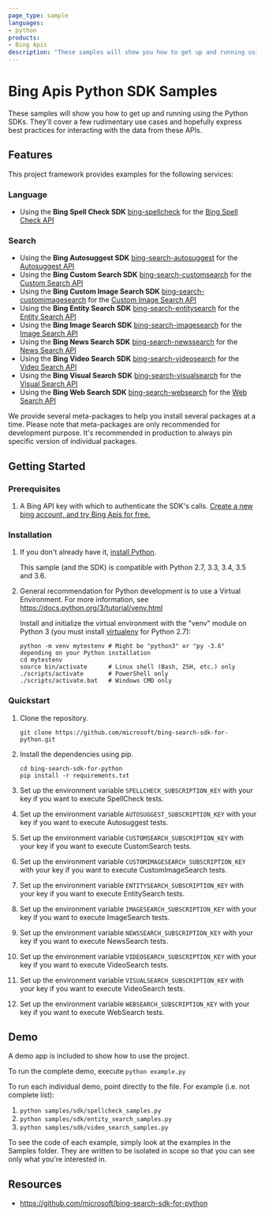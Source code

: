 ```yaml
---
page_type: sample
languages:
- python
products:
- Bing Apis
description: "These samples will show you how to get up and running using the Python SDKs."
---
```


# Bing Apis Python SDK Samples

These samples will show you how to get up and running using the Python SDKs. They'll cover a few rudimentary use cases and hopefully express best practices for interacting with the data from these APIs.

## Features

This project framework provides examples for the following services:



### Language

* Using the **Bing Spell Check SDK** [bing-spellcheck](https://pypi.org/project/microsoft-bing-spellcheck/) for the [Bing Spell Check API](https://docs.microsoft.com/en-us/bing/search-apis/bing-spell-check/overview)


### Search

* Using the **Bing Autosuggest SDK** [bing-search-autosuggest](https://pypi.org/project/microsoft-bing-autosuggest/) for the [Autosuggest API](https://docs.microsoft.com/en-us/bing/search-apis/bing-autosuggest/overview)
* Using the **Bing Custom Search SDK** [bing-search-customsearch](https://pypi.org/project/microsoft-bing-customwebsearch/) for the [Custom Search API](https://docs.microsoft.com/en-us/bing/search-apis/bing-custom-search/overview)
* Using the **Bing Custom Image Search SDK** [bing-search-customimagesearch](https://pypi.org/project/microsoft-bing-customimagesearch/) for the [Custom Image Search API](https://docs.microsoft.com/en-us/bing/search-apis/bing-custom-search/overview)
* Using the **Bing Entity Search SDK** [bing-search-entitysearch](https://pypi.org/project/microsoft-bing-entitysearch/) for the [Entity Search API](https://docs.microsoft.com/en-us/bing/search-apis/bing-entity-search/overview)
* Using the **Bing Image Search SDK** [bing-search-imagesearch](https://pypi.org/project/microsoft-bing-imagesearch/) for the [Image Search API](https://docs.microsoft.com/en-us/bing/search-apis/bing-image-search/overview)
* Using the **Bing News Search SDK** [bing-search-newssearch](https://pypi.org/project/microsoft-bing-newssearch/) for the [News Search API](https://docs.microsoft.com/en-us/bing/search-apis/bing-news-search/overview)
* Using the **Bing Video Search SDK** [bing-search-videosearch](https://pypi.org/project/microsoft-bing-videosearch/) for the [Video Search API](https://docs.microsoft.com/en-us/bing/search-apis/bing-video-search/overview)
* Using the **Bing Visual Search SDK** [bing-search-visualsearch](https://pypi.org/project/microsoft-bing-visualsearch/) for the [Visual Search API](https://docs.microsoft.com/en-us/bing/search-apis/bing-visual-search/overview)
* Using the **Bing Web Search SDK** [bing-search-websearch](https://pypi.org/project/microsoft-bing-websearch/) for the [Web Search API](https://docs.microsoft.com/en-us/bing/search-apis/bing-web-search/overview)


We provide several meta-packages to help you install several packages at a time. Please note that meta-packages are only recommended for development purpose. It's recommended in production to always pin specific version of individual packages.

## Getting Started

### Prerequisites

1.  A Bing API key with which to authenticate the SDK's calls. [Create a new bing account, and try Bing Apis for free.](https://aka.ms/bingapisignup)


### Installation

1.  If you don't already have it, [install Python](https://www.python.org/downloads/).

    This sample (and the SDK) is compatible with Python 2.7, 3.3, 3.4, 3.5 and 3.6.

2.  General recommendation for Python development is to use a Virtual Environment.
    For more information, see https://docs.python.org/3/tutorial/venv.html

    Install and initialize the virtual environment with the "venv" module on Python 3 (you must install [virtualenv](https://pypi.python.org/pypi/virtualenv) for Python 2.7):

    ```
    python -m venv mytestenv # Might be "python3" or "py -3.6" depending on your Python installation
    cd mytestenv
    source bin/activate      # Linux shell (Bash, ZSH, etc.) only
    ./scripts/activate       # PowerShell only
    ./scripts/activate.bat   # Windows CMD only
    ```

### Quickstart

1.  Clone the repository.

    ```
    git clone https://github.com/microsoft/bing-search-sdk-for-python.git
    ```

2.  Install the dependencies using pip.

    ```
    cd bing-search-sdk-for-python
    pip install -r requirements.txt
    ```

4.  Set up the environment variable `SPELLCHECK_SUBSCRIPTION_KEY` with your key if you want to execute SpellCheck tests.
3.  Set up the environment variable `AUTOSUGGEST_SUBSCRIPTION_KEY` with your key if you want to execute Autosuggest tests.
3.  Set up the environment variable `CUSTOMSEARCH_SUBSCRIPTION_KEY` with your key if you want to execute CustomSearch tests.
3.  Set up the environment variable `CUSTOMIMAGESEARCH_SUBSCRIPTION_KEY` with your key if you want to execute CustomImageSearch tests.
3.  Set up the environment variable `ENTITYSEARCH_SUBSCRIPTION_KEY` with your key if you want to execute EntitySearch tests.
4.  Set up the environment variable `IMAGESEARCH_SUBSCRIPTION_KEY` with your key if you want to execute ImageSearch tests.
4.  Set up the environment variable `NEWSSEARCH_SUBSCRIPTION_KEY` with your key if you want to execute NewsSearch tests.
4.  Set up the environment variable `VIDEOSEARCH_SUBSCRIPTION_KEY` with your key if you want to execute VideoSearch tests.
4.  Set up the environment variable `VISUALSEARCH_SUBSCRIPTION_KEY` with your key if you want to execute VideoSearch tests.
4.  Set up the environment variable `WEBSEARCH_SUBSCRIPTION_KEY` with your key if you want to execute WebSearch tests.



## Demo

A demo app is included to show how to use the project.

To run the complete demo, execute `python example.py`

To run each individual demo, point directly to the file. For example (i.e. not complete list):

1. `python samples/sdk/spellcheck_samples.py`
2. `python samples/sdk/entity_search_samples.py`
3. `python samples/sdk/video_search_samples.py`

To see the code of each example, simply look at the examples in the Samples folder. They are written to be isolated in scope so that you can see only what you're interested in.

## Resources

- https://github.com/microsoft/bing-search-sdk-for-python
